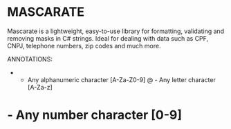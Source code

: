 # MASCARATE

Mascarate is a lightweight, easy-to-use library for formatting, validating and removing masks in C# strings. Ideal for dealing with data such as CPF, CNPJ, telephone numbers, zip codes and much more.

ANNOTATIONS:
* - Any alphanumeric character [A-Za-Z0-9]
@ - Any letter character [A-Za-z]
# - Any number character [0-9]
